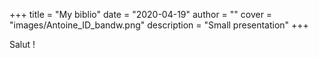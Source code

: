 +++
title = "My biblio"
date = "2020-04-19"
author = ""
cover = "images/Antoine_ID_bandw.png"
description = "Small presentation"
+++

Salut !



